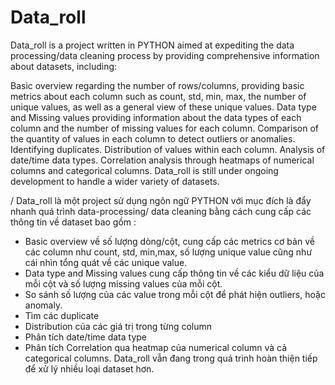 # Data_roll
Data_roll is a project written in PYTHON aimed at expediting the data processing/data cleaning process by providing comprehensive information about datasets, including:

Basic overview regarding the number of rows/columns, providing basic metrics about each column such as count, std, min, max, the number of unique values, as well as a general view of these unique values.
Data type and Missing values providing information about the data types of each column and the number of missing values for each column.
Comparison of the quantity of values in each column to detect outliers or anomalies.
Identifying duplicates.
Distribution of values within each column.
Analysis of date/time data types.
Correlation analysis through heatmaps of numerical columns and categorical columns.
Data_roll is still under ongoing development to handle a wider variety of datasets.

/
Data_roll là một project sử dụng ngôn ngữ PYTHON với mục đích là đẩy nhanh quá trình data-processing/ data cleaning bằng cách cung cấp các thông tin về dataset bao gồm : 
+ Basic overview về số lượng dòng/cột, cung cấp các metrics cơ bản về các column như count, std, min,max, số lượng unique value cũng như cái nhìn tổng quát về các unique value.
+ Data type and Missing values cung cấp thông tin về các kiểu dữ liệu của mỗi cột và số lượng missing values của mỗi cột.
+ So sánh số lượng của các value trong mỗi cột để phát hiện outliers, hoặc anomaly.
+ Tìm các duplicate
+ Distribution của các giá trị trong từng column
+ Phân tích date/time data type
+  Phân tích Correlation qua heatmap của numerical column và cả categorical columns.
  Data_roll vẫn đang trong quá trình hoàn thiện tiếp để xử lý nhiều loại dataset hơn.
